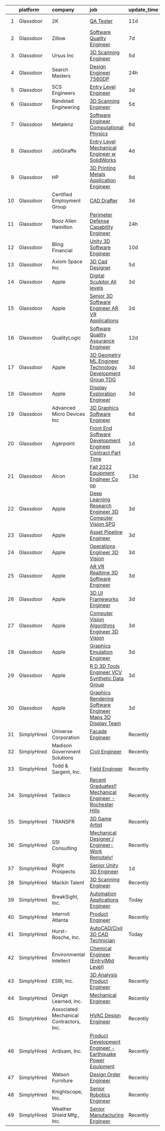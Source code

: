 

|    | platform    | company                                 | job                                                                                                                                                                                                                                                                                                                                                                                                                                                                                                                                                                                                                                                                                                                                                                                                                                                                                                                                                                                                                                                                                                                                                                                                                                                                                                                                                                                                               | update_time   | location            |
|---:|:------------|:----------------------------------------|:------------------------------------------------------------------------------------------------------------------------------------------------------------------------------------------------------------------------------------------------------------------------------------------------------------------------------------------------------------------------------------------------------------------------------------------------------------------------------------------------------------------------------------------------------------------------------------------------------------------------------------------------------------------------------------------------------------------------------------------------------------------------------------------------------------------------------------------------------------------------------------------------------------------------------------------------------------------------------------------------------------------------------------------------------------------------------------------------------------------------------------------------------------------------------------------------------------------------------------------------------------------------------------------------------------------------------------------------------------------------------------------------------------------|:--------------|:--------------------|
|  1 | Glassdoor   | 2K                                      | [QA Tester](https://www.glassdoor.com/partner/jobListing.htm?pos=130&ao=1136043&s=58&guid=000001813cf634a9a54aa340376ba8d8&src=GD_JOB_AD&t=SR&vt=w&ea=1&cs=1_79e6fbc6&cb=1654585177988&jobListingId=1007895550599&jrtk=3-0-1g4ufcddtm6r2801-1g4ufcdeckuja801-bfbc07f528e70640-)                                                                                                                                                                                                                                                                                                                                                                                                                                                                                                                                                                                                                                                                                                                                                                                                                                                                                                                                                                                                                                                                                                                                   | 11d           | Moorpark, CA        |
|  2 | Glassdoor   | Zillow                                  | [Software Quality Engineer](https://www.glassdoor.com/partner/jobListing.htm?pos=112&ao=1110586&s=58&guid=000001813cf634a9a54aa340376ba8d8&src=GD_JOB_AD&t=SR&vt=w&cs=1_1ea448a0&cb=1654585177985&jobListingId=1007903539024&cpc=AC285F3A3ECA6BB0&jrtk=3-0-1g4ufcddtm6r2801-1g4ufcdeckuja801-f94e7cb76e16a136--6NYlbfkN0ANMurRYyPEXg08u6OamUd1Mvhk-zhFSGYIZgoJR86UvYL2v6MoUqae-sD5DnU21voCeehaqxgPBvv-vrK1iUHYP4IrhvIHOqpMsvD-S57RtHKpCAnPqvabcIrSbRSAiZTkezXMopQxpTTHo-RuVqASqzQ6Cbw3QEU4zMjC6LdoKs3E8crLZevT_Ioy0BprtjJ6TZ1ZB8gRF6qq8igfyBD_kQaQ-FWHs8EB9_VNRRQeZ7_xVlQ6rhuj0mrqlsPt13LkuO5yx8YDBa4pNegcK7-oS9tKquUJUQDKg-FnKFUh78sZOu4nJ-an7xfXsBKyoCuasjFZhQ6UEz5glWRSEs_c4SWQS7mVfnlJS6IQlPtQwhBHMFgxCY3bDJgQLhBYwhDliKXk08MvYmL5BQYpdb05IMJj8zBMu5p-daDaRSEGL7qBjm4WUlfzdanYnLy-de9nVj_Pj5_0RQh7a2CZ5IqgmKIFz4Rk-rWkDibbwb5uolXt5fcrL0pBHQK505UqDnlnktyMpBXzKyXcluPUkcjgGgPs3lDqCMTSZFYKmd_wX-Ay6Bx8CmpjFS1YQK-FiGkeHJj1fn9S9tM2sIA_FCvJ_N4gc21PnTcP0mzhgcxA4ZQOma4kexcode7A4hkVyAYEONUPtDSqX61PWFlNv0L3-7QMVTOt2WpzQRnI-c7xC8e38TkHmbdRC68XmV1x20P06b63YiyiqVA8EHK1O7oB3gkiYKdQKWljzpenoI1fOPSD4rTMj2VgzeWQ9_M_SsVRj50VtfnOsOMWKEU_la6q4s3bs2ar-7uSkfgg1PF61H2lBrFO7vR9jYWaVlGrY5vx28cVbWv66528uHI72HqgV0whfTWcK9QpS3vwg4ppaKhR2kITZ1rr2DSY8ddtFiFZB7xJj0806PTm2JAFlFyuk9ZtrUZ_ccw%3D)                                                                                                                     | 7d            | Seattle, WA         |
|  3 | Glassdoor   | Ursus  Inc                              | [3D Scanning Engineer](https://www.glassdoor.com/partner/jobListing.htm?pos=101&ao=1110586&s=58&guid=000001813cf634a9a54aa340376ba8d8&src=GD_JOB_AD&t=SR&vt=w&ea=1&cs=1_f7615c13&cb=1654585177984&jobListingId=1007910411702&cpc=7AD1D84939BBEEF3&jrtk=3-0-1g4ufcddtm6r2801-1g4ufcdeckuja801-36712c054aa2bf8b--6NYlbfkN0CT8vBT9H5mqECx2dfLV_FONLPDKpIRssxVwtj05Tmm4rA5I0VNOPdM1oYsK66ov5oKLBVr1F3dOtIuOB6Pe78O5qS7-3kdeiHhHDsQDImSgsi0_7q5ZTYglpvtS0XUGdHE9TNCVEFa15f4leObZ2jQiqJvyCjKljXkOtTAHI-PjEAOvll9jQr7m48Hjr9zpFExQAcXKX7bVRQQ2QHZ9HOpe-Ei4n3TTtgIUj34LQuc5UbESMiKmsN0a-K3CwOR5d8kGBKnTtBoy2kU7UW3KT5kNGpRMmY6ahX12VCF_hiPL716H-BlA_TrnEsZpLd6tdEOckOultN0OrjTcBQNGhJ_KJcN5inzlulajJF2s6d2L4ffejK3wYYyCr8U-LL9jcmLnhEUMpewBEk-InAhu4yf8-q2-5JVOlD8qcxD7q99QgByisJiDCin6I7znF_je7ZdwjPz-ZxVj6u6dEsDqlWGb3ndEy9ETG_3mKNKCp2y-uWoT7lviOcD3BIgbSYP00PLEEYyQ6f0Oh-ic-HmIEaVfkF4q7ZV1jJPucsx9JFjDWRVtTmA95g0F-b4pQhQJnuvI5WyO3awYKb8eeeSetUL5tZKOucBleKBaSfek0kxrVkTudeqkqg0CbpM945_FvlMZh2bomuzAEi5ojzvIEUgO68-7qrprKxxaC2Jo9OwVVa0xU089n6D7s2yL5gf0oIWpJBDXAPy-EcIaDQ062o242mfK7yHSYy64J3Ltvf5RWfmwdWaQwD2z6tjsD7Id_v3kDjlqct7XlJmsqtRWVG60_oxb3mMcZ0wtjkanovsyNUCMLvu-wYs-wMC5dAdt-iIrG8DG7NYi4wq_VFH9AMsf0FXmppK52Kr2jeZif8zzY5KkVJuG8RtNJGtJxR2y8ePP1CU51-C_UKfPpjp6Fhad_SUd2uw9zKRky81xuIG0zzzZxZ49Mhtv1FhMhw6K5F1TwO_S1yqNHq-tPgudo9AncSbJYUGj6Yubj4v3zk2azKUJR5rs1RHx9L83lVxe-E%3D)                     | 5d            | Redmond, WA         |
|  4 | Glassdoor   | Search Masters                          | [Design Engineer   7560DP ](https://www.glassdoor.com/partner/jobListing.htm?pos=116&ao=1110586&s=58&guid=000001813cf634a9a54aa340376ba8d8&src=GD_JOB_AD&t=SR&vt=w&ea=1&cs=1_fe1bc245&cb=1654585177986&jobListingId=1007921534142&cpc=9908D8D4413DBB8A&jrtk=3-0-1g4ufcddtm6r2801-1g4ufcdeckuja801-a0ef17b97fadfbe4--6NYlbfkN0AvxHeaA6nspvrPOE47UTIj4kqjDkBvVqZQ2TNEXxHJW8fvLM2Fvp4zfDcuwTIG1s57-t_5kqS61PZYIDak8LoWl5u2aZkucUPl7FcODFH9GT_GQjvm2ex4GiGlIajab6lgQbP0cYuf2-8TRaMQ88QUuHQMQS5zgCx6MMCd_IenR271oDSmBuuT5pGyp2K1iaWWmbctma7kD9C9Kw66Mt3tYGveAhuuMIpTMzeTcqhtUImkYeBEaHSrUwK9b_kPlroDLz6pasmQmoq1jdAJx5rKt7D5WHA3kXTJGoUIVcWk82pW_uyyoQ-SsgddLripNbtRucMOP6ZxXYcuzzQty1BJePaPy-fDdzslPv2Anjhb7NY8wJZIiq-H6kGv3pimjiUBQj80UobyyFjRg3dPcs674ayAcU_Nfwlyx1qL_aS8_O2rETB_Bjt8_LvVlmARZzn0MG9OBhrQOumZS2NLETT_GuBoE5-T9z5lz6Kde-NeUaJJTvigtuT0xRgB_xnTlLBHdsUgCSK4VA%3D%3D)                                                                                                                                                                                                                                                                                                                                                                                                                                                                                                                                  | 24h           | South Gate, CA      |
|  5 | Glassdoor   | SCS Engineers                           | [Entry Level Engineer](https://www.glassdoor.com/partner/jobListing.htm?pos=102&ao=1110586&s=58&guid=000001813cf634a9a54aa340376ba8d8&src=GD_JOB_AD&t=SR&vt=w&ea=1&cs=1_a29d5b69&cb=1654585177984&jobListingId=1007916211976&cpc=C63BD00756FD6F58&jrtk=3-0-1g4ufcddtm6r2801-1g4ufcdeckuja801-ea24abbcfbcf4c68--6NYlbfkN0DsVOnfHk58DoDe4LE3ddxU6c9uWBQgMongk84L1s6L8McyjNsBfzKoKT2unlXHVBI1cdxP7L7vLYilYZ8jWFjF_uuHhbT4TZ2HIbn5uEt5H92ObtqpAygoQ_qa01leCzd5kZ_d_ZTtIGrNIV51FSw09kGJ564vM64meOl9Cz0iw06GN8vgLsEYptRW6ZbDgLGOpd9Ttf8Glg-NrE6lZ1KSEqL3UKoo4YXS-tMTvMk6vSbpQzNBo085rv-4OaPUOV-4HVCGWIDwOHuY7Nzu77xxJKh1TAsMt5uphHJ-A9VJ05pdxEoI1x4v1e_zFqK4luVxJo6x-RmSbVEAywu3Fz7ti1WBY2KD6aK2YLQ1emaIaYtYImy9wj5Ri56GArnJeFTpq673012rVYbleE2ZTkQ8D73ftTbjgvpByd3FtOsVJNDnwTDEwgGzYm5MtRsrEKmbQnuy9MBNadVF6xYS6yJxVsPCp2wEVJTPppdmSSJnnBoXb4shUadjVNkwFYKjJsYa0QBIob8tlg%3D%3D)                                                                                                                                                                                                                                                                                                                                                                                                                                                                                                                                       | 3d            | Suffern, NY         |
|  6 | Glassdoor   | Randstad Engineering                    | [3D Scanning Engineer](https://www.glassdoor.com/partner/jobListing.htm?pos=105&ao=1110586&s=58&guid=000001813cf634a9a54aa340376ba8d8&src=GD_JOB_AD&t=SR&vt=w&ea=1&cs=1_6bf7e055&cb=1654585177985&jobListingId=1007910411214&cpc=FAE5E775D180B2FB&jrtk=3-0-1g4ufcddtm6r2801-1g4ufcdeckuja801-89c4d11486e7acf4--6NYlbfkN0BDx217eft1lC7uqItkaModCFPNh_e0lnHdKkvEJecXwu4gIqA7CFTnvSYR8MShG5aGytBaLuFJIoyWy4ajJo0-8i-y8HS-6TumV97jBMTiL99xturmfFcbuEH-Ui59NTvM9sbwnQxXdLoLZckRT86hqIZfb33vxMxpUfhnzYhV6lV473gHlr2lGdoBrQ1qjg-KHBavGcrYUa5zjKKduM1zLN2QEBBplNqSPSj8ENqaYF_vUNbihFSU558_vomVLJw9SQi9D_wBwEXGtaiIWXFASPZmAlQlkLGiyxJSejS6ZnIxStxHdOTJ-DSC5r9aKYTYsMClTrFktbbWq-9sr1kj2aBTdbyo3AiK_QsrJZDUhYHFeDEnowKsqxdVImRCHes8UPgMkuj2RQWYkNzilAr-2V5eLp6EVSKG1Kb3csBwhr75S0tnRabHCZqCOfl6uNelp0-4QEsbB2eaXd3S7HO-3innyW2KMhvQiDvrr0Uu84b28-Hg1U2GvFukrnvxZmGXOOEuWUcQYzGVlLqLpf0Hrz7bUpr5OQrSUlohIEJDLbIPCnVezYqMcCvJhFXIrPL7TdoBo0zztYUJiATMWgl_wMToQDXjzEM3C7kivh1InSrrQ0kTxGQUN57u29KrWKaZGv27gHPSBQ%3D%3D)                                                                                                                                                                                                                                                                                                                                                                                                       | 5d            | Redmond, WA         |
|  7 | Glassdoor   | Metalenz                                | [Software Engineer  Computational Physics ](https://www.glassdoor.com/partner/jobListing.htm?pos=128&ao=1136043&s=58&guid=000001813cf634a9a54aa340376ba8d8&src=GD_JOB_AD&t=SR&vt=w&ea=1&cs=1_7db17528&cb=1654585177987&jobListingId=1007905247002&jrtk=3-0-1g4ufcddtm6r2801-1g4ufcdeckuja801-cb47ee8a1dee1b6c-)                                                                                                                                                                                                                                                                                                                                                                                                                                                                                                                                                                                                                                                                                                                                                                                                                                                                                                                                                                                                                                                                                                   | 6d            | Remote              |
|  8 | Glassdoor   | JobGiraffe                              | [Entry Level Mechanical Engineer  w  SolidWorks ](https://www.glassdoor.com/partner/jobListing.htm?pos=114&ao=1110586&s=58&guid=000001813cf634a9a54aa340376ba8d8&src=GD_JOB_AD&t=SR&vt=w&ea=1&cs=1_2f426a91&cb=1654585177986&jobListingId=1007913560117&cpc=32EE424DE2B657EB&jrtk=3-0-1g4ufcddtm6r2801-1g4ufcdeckuja801-0d1a49cdaf89c6b5--6NYlbfkN0CA2eroeGOySxfayHzrIonei8bcJtLSmJ-GGOHgccT6KhVX3BZUuArrvrC2rmUesc2GZpscssoSu2s3scwBUPKRSEEU_ytmG7XCgzfSy-0p8ClhXt2e2fKfRi8it7Mlpew_sdG5PvPaqbDWc9Y2Vqf35MA-KFumYWyo1kPVxH5QI4goNRkZzqbt1jTsTNGhkmVTXRJK1vkrLl_AVH-Da_IPTp6g8pcW2GEG89kpI3Rz72RUDe1kBuSo7XKj0h1kmQ7GgnSxpKaf1-TwN4EGpMJQSiZE5r3sJNYjJJg5N7vQtcXfzdTzuZyFJt-HBMvebQHrtPl5JszfhZt_yTzZ7vMd94gN9NCeKKcFdV_LvejDGdAKUP3d89UOs5IXOz3aaVkqAZLiUDh0HokdH_sF9IyQji3IYib20ItVKtf7dWyTy8dupGA7aLY-kLdpeTnDy7DY7DdNFml66Of8fN-UjFVztWJK-hIUvjhUFu80mourydL3iTUtXRIoYu-BPtLzqqz9GPnb_BCM3MY-_Qfs2pBJ)                                                                                                                                                                                                                                                                                                                                                                                                                                                                                                        | 4d            | Itasca, IL          |
|  9 | Glassdoor   | HP                                      | [3D Printing Metals  Application Engineer](https://www.glassdoor.com/partner/jobListing.htm?pos=119&ao=1136043&s=58&guid=000001813cf634a9a54aa340376ba8d8&src=GD_JOB_AD&t=SR&vt=w&cs=1_36eae02d&cb=1654585177986&jobListingId=1007899918458&jrtk=3-0-1g4ufcddtm6r2801-1g4ufcdeckuja801-1d15f4b57d36a0b7-)                                                                                                                                                                                                                                                                                                                                                                                                                                                                                                                                                                                                                                                                                                                                                                                                                                                                                                                                                                                                                                                                                                         | 9d            | Palo Alto, CA       |
| 10 | Glassdoor   | Certified Employment Group              | [CAD Drafter](https://www.glassdoor.com/partner/jobListing.htm?pos=115&ao=1110586&s=58&guid=000001813cf634a9a54aa340376ba8d8&src=GD_JOB_AD&t=SR&vt=w&ea=1&cs=1_d4442804&cb=1654585177986&jobListingId=1007916767446&cpc=FD1C1DA32C38CFA7&jrtk=3-0-1g4ufcddtm6r2801-1g4ufcdeckuja801-c6fb9d79a5b928dd--6NYlbfkN0A8_LNE7sEjOA6sKhLO4O5bQWYnurXD2UVb-XEV6ckBgxB1erWREe17A2os8t97iCkD16ha2I_vVt8SJAhlluP6b9FIXNRUKaIjaKuLx405QUPszpwQDcFVH9jwOcvQBGM9vdDrZqr0jHAV5PfpRb8rPBXEKU8oLz9IqJ1PViQrGkYvwkO0o8Pxrl1pkgObDSA-SzYy5IrapMI5BNvt8r6geClnJGvzHw5-kCQtzHrfmj6yaK_U3adnw_v1TR-xiyL5FwpjsL0hbrWoJ2SXcqF6hCX4EpfoRfZZsaPpph-guAsk8zr6ajZyNxfJ7jGlEF2kF-MlJDqVANCqBRqiQQz7TCdHrg5WmlTdPjoo6HDYDGS60nHYmMSBuoMvuL9hcB3FBqTeNMevlf6gMKjztzDO_40BlyFRh2Pwc9jB9PM6a0xcBe_PPsBOoIUD_sIPpmctSjBfNp1lXaqikanZvIIE5V1yXDwR6qkzeaHWOKaS1p3dhDHX45cttxArHuxeKFA%3D)                                                                                                                                                                                                                                                                                                                                                                                                                                                                                                                                                              | 3d            | Lincoln, CA         |
| 11 | Glassdoor   | Booz Allen Hamilton                     | [Perimeter Defense Capability Engineer](https://www.glassdoor.com/partner/jobListing.htm?pos=125&ao=1136043&s=58&guid=000001813cf634a9a54aa340376ba8d8&src=GD_JOB_AD&t=SR&vt=w&cs=1_c9dca420&cb=1654585177992&jobListingId=1007921409372&jrtk=3-0-1g4ufcddtm6r2801-1g4ufcdeckuja801-dfe99a6450ee96cf-)                                                                                                                                                                                                                                                                                                                                                                                                                                                                                                                                                                                                                                                                                                                                                                                                                                                                                                                                                                                                                                                                                                            | 24h           | McLean, VA          |
| 12 | Glassdoor   | Bling Financial                         | [Unity 3D Software Engineer](https://www.glassdoor.com/partner/jobListing.htm?pos=123&ao=1136043&s=58&guid=000001813cf634a9a54aa340376ba8d8&src=GD_JOB_AD&t=SR&vt=w&ea=1&cs=1_7fd6ae5b&cb=1654585177987&jobListingId=1007899004692&jrtk=3-0-1g4ufcddtm6r2801-1g4ufcdeckuja801-06dc5ab417e4c9bb-)                                                                                                                                                                                                                                                                                                                                                                                                                                                                                                                                                                                                                                                                                                                                                                                                                                                                                                                                                                                                                                                                                                                  | 10d           | Costa Mesa, CA      |
| 13 | Glassdoor   | Axiom Space Inc                         | [3D Cad Designer](https://www.glassdoor.com/partner/jobListing.htm?pos=121&ao=1136043&s=58&guid=000001813cf634a9a54aa340376ba8d8&src=GD_JOB_AD&t=SR&vt=w&ea=1&cs=1_ac74a6fe&cb=1654585177987&jobListingId=1007910092811&jrtk=3-0-1g4ufcddtm6r2801-1g4ufcdeckuja801-30eff9d7c757a1ff-)                                                                                                                                                                                                                                                                                                                                                                                                                                                                                                                                                                                                                                                                                                                                                                                                                                                                                                                                                                                                                                                                                                                             | 5d            | Houston, TX         |
| 14 | Glassdoor   | Apple                                   | [Digital Sculptor  All levels ](https://www.glassdoor.com/partner/jobListing.htm?pos=120&ao=1136043&s=58&guid=000001813cf634a9a54aa340376ba8d8&src=GD_JOB_AD&t=SR&vt=w&cs=1_71f0d815&cb=1654585177987&jobListingId=1007917365842&jrtk=3-0-1g4ufcddtm6r2801-1g4ufcdeckuja801-cbc2490cb8ed4a06-)                                                                                                                                                                                                                                                                                                                                                                                                                                                                                                                                                                                                                                                                                                                                                                                                                                                                                                                                                                                                                                                                                                                    | 3d            | Cupertino, CA       |
| 15 | Glassdoor   | Apple                                   | [Senior 3D Software Engineer  AR VR Applications ](https://www.glassdoor.com/partner/jobListing.htm?pos=109&ao=1110586&s=58&guid=000001813cf634a9a54aa340376ba8d8&src=GD_JOB_AD&t=SR&vt=w&cs=1_7fa4d5d6&cb=1654585177985&jobListingId=1007918146486&cpc=F41FEAB56D215062&jrtk=3-0-1g4ufcddtm6r2801-1g4ufcdeckuja801-b4747d358a4811ab--6NYlbfkN0BvKrLyj5gPmtZO9T8euul8TCxuuKNOtzRJOomxnwSEodTz2Bc-sPZlbtkML8D-m4ouKCjOZjRsbEuziDGYbx9XRR1GHyy4R_sjG4BYmKOjvHcNs6Hc7xHHaGH4gTu-HGNGKh3p4nSq83MAABDT1_fTniPT4D0mE_hTCFY37ZMDXFS_Xqml3_QO4-ffKOoTN0TBYzYTW5Pm22x6BJFFOOE_inBy64popphB_gOrS_ocPLpSNw1Dw360c7k6qmlvkxv_zTRwc0g9ttsGn7QB60Evc2eTg4jsyJdWFxfTWoEYzADBAh3E54KPUGvyl5XT8IumsWXiwVFfwl6SfKa2ILcy4gWipPMd1Vx8ALD-3RjObDfTOVBBXR6YAsGC3OK-wpPvMCnf91Kpg1P_3gjfmRb6zATjfPuC3PEf_YF2znp8-bcItVNMN0-ekeFtWC1JBNzI8wkEP-qJGzkPhljEfO83k5CAqp5c75dsQsv_C8VEt1aN-ec3Ep4yCpHvmxX_nAOn0vOrXimen93Yma0OP5n2YPEiTeZOC2KEp9E9DiSjW4ygrov_auIL7nJho2z0Sh3Ms5TRVYrFquR9cB8cSrIryQo1YEMTEpOgH83zZejep8ZRdT8E8o9K77GCZeY5vQmOQMG9t4JonzcDQMVZfgkL4rj1L43e2Vw3TBYHA-Ys3KEL6jDzq1wC6457wm9W_cw_XGqOq6BfHvlybYTavj9Rol820v0aNrmoIIIY6IrSNcM7GfmrfESAzr4wuIufxeNnYXcQ9nk40I6BZyMyeZn5McjdyoUJKPqxqs29r9QDH0yylYwxn-yjtiEkgPrM4rLcxf0U8LFkctKCs5TSyLJOUOtEoNdqNloLVmEfthzv8ckAo_3UZfJeu9g3aQkB3TVYk3aOsL3BidKhCSPq_a1f4lgSpHuoh1rc4eol1dyGecog2_uhnvTEiJWaCXXD2o7hwpFrmKTfUfFEyQ3uFgAvgmJX651xjjbXoKlnW4An3w%3D%3D)                | 2d            | Boulder, CO         |
| 16 | Glassdoor   | QualityLogic                            | [Software Quality Assurance Engineer](https://www.glassdoor.com/partner/jobListing.htm?pos=103&ao=1110586&s=58&guid=000001813cf634a9a54aa340376ba8d8&src=GD_JOB_AD&t=SR&vt=w&ea=1&cs=1_0d819954&cb=1654585177984&jobListingId=1007892854116&cpc=F4EED0218A761C36&jrtk=3-0-1g4ufcddtm6r2801-1g4ufcdeckuja801-76f66d8ff58404c4--6NYlbfkN0BfCVyGhJxQhQGQE8P30JU6-n5_jcSKbz7MAfWG2cdpnkjQytbRqtwfgrPQOFk0JphZz-gK_8oXS8SWtUJb00WeH9YF_lD9Qvdw-2ikKuD9-DD6B0u55IGI_Eo4Y6VQny_bJPS8CnsgcyAPpseS89S5FWNpFIlOqIfLxfdyp9mSxZqmMECsvIy9IROkeDrjkJ5LimFWLwhhO4WJ8qSMx-NnZ577sI2Zpsa6ynww_LL4xtPU39oKZWGA6l35D4qi3M7VCU1oDl1qv_9FoVZOTIct5KTX3Ynj76sGP4rOwGGAAr3peDyxeOGMRPP8YzruGv1MPcl1vzcvXrudCWjjlh9p8dHycnORHgY11Ps8UA8-YSrMtcjDk9z6dXubIi6DnmMl0_as61RxVk3rgu0IX-zoLOK5GAeIr187L1UuetzO2swPUIXo65EfDfRoi_YT-81eJ1lIjrBvGzMO0kFHtCjfEuseBt7LrHJt_Inj_B40KVsJWHHSEzQqmrlAogR07Y_-w78tU3BaJTjCH9ITQq_i-FysxGVHh74%3D)                                                                                                                                                                                                                                                                                                                                                                                                                                                                                                      | 12d           | Remote              |
| 17 | Glassdoor   | Apple                                   | [3D Geometry ML Engineer  Technology Development Group  TDG ](https://www.glassdoor.com/partner/jobListing.htm?pos=126&ao=1136043&s=58&guid=000001813cf634a9a54aa340376ba8d8&src=GD_JOB_AD&t=SR&vt=w&cs=1_b162427f&cb=1654585177987&jobListingId=1007917362962&jrtk=3-0-1g4ufcddtm6r2801-1g4ufcdeckuja801-4440d3b57e3d1472-)                                                                                                                                                                                                                                                                                                                                                                                                                                                                                                                                                                                                                                                                                                                                                                                                                                                                                                                                                                                                                                                                                      | 3d            | Cupertino, CA       |
| 18 | Glassdoor   | Apple                                   | [Display Exploration Engineer](https://www.glassdoor.com/partner/jobListing.htm?pos=127&ao=1136043&s=58&guid=000001813cf634a9a54aa340376ba8d8&src=GD_JOB_AD&t=SR&vt=w&cs=1_7dd41ff3&cb=1654585177987&jobListingId=1007917361762&jrtk=3-0-1g4ufcddtm6r2801-1g4ufcdeckuja801-550cabde241ead3a-)                                                                                                                                                                                                                                                                                                                                                                                                                                                                                                                                                                                                                                                                                                                                                                                                                                                                                                                                                                                                                                                                                                                     | 3d            | Cupertino, CA       |
| 19 | Glassdoor   | Advanced Micro Devices  Inc             | [3D Graphics Software Engineer](https://www.glassdoor.com/partner/jobListing.htm?pos=124&ao=1136043&s=58&guid=000001813cf634a9a54aa340376ba8d8&src=GD_JOB_AD&t=SR&vt=w&cs=1_0d1471ba&cb=1654585177987&jobListingId=1007906084405&jrtk=3-0-1g4ufcddtm6r2801-1g4ufcdeckuja801-63060a38fc9f6dda-)                                                                                                                                                                                                                                                                                                                                                                                                                                                                                                                                                                                                                                                                                                                                                                                                                                                                                                                                                                                                                                                                                                                    | 6d            | Orlando, FL         |
| 20 | Glassdoor   | Agerpoint                               | [Front End Software Development Engineer   Contract Part Time](https://www.glassdoor.com/partner/jobListing.htm?pos=129&ao=1136043&s=58&guid=000001813cf634a9a54aa340376ba8d8&src=GD_JOB_AD&t=SR&vt=w&ea=1&cs=1_1696fb1a&cb=1654585177988&jobListingId=1007919078893&jrtk=3-0-1g4ufcddtm6r2801-1g4ufcdeckuja801-63420058751fa2c8-)                                                                                                                                                                                                                                                                                                                                                                                                                                                                                                                                                                                                                                                                                                                                                                                                                                                                                                                                                                                                                                                                                | 1d            | Remote              |
| 21 | Glassdoor   | Alcon                                   | [Fall 2022  Equipment Engineer Co op](https://www.glassdoor.com/partner/jobListing.htm?pos=122&ao=1136043&s=58&guid=000001813cf634a9a54aa340376ba8d8&src=GD_JOB_AD&t=SR&vt=w&cs=1_bdbb53ca&cb=1654585177987&jobListingId=1007889495161&jrtk=3-0-1g4ufcddtm6r2801-1g4ufcdeckuja801-8647bf80f7837024-)                                                                                                                                                                                                                                                                                                                                                                                                                                                                                                                                                                                                                                                                                                                                                                                                                                                                                                                                                                                                                                                                                                              | 13d           | Johns Creek, GA     |
| 22 | Glassdoor   | Apple                                   | [Deep Learning Research Engineer  3D Computer Vision   SPG](https://www.glassdoor.com/partner/jobListing.htm?pos=117&ao=1136043&s=58&guid=000001813cf634a9a54aa340376ba8d8&src=GD_JOB_AD&t=SR&vt=w&cs=1_727ac610&cb=1654585177986&jobListingId=1007917362989&jrtk=3-0-1g4ufcddtm6r2801-1g4ufcdeckuja801-f12b3efc4f0f8a25-)                                                                                                                                                                                                                                                                                                                                                                                                                                                                                                                                                                                                                                                                                                                                                                                                                                                                                                                                                                                                                                                                                        | 3d            | Cupertino, CA       |
| 23 | Glassdoor   | Apple                                   | [Asset Pipeline Engineer](https://www.glassdoor.com/partner/jobListing.htm?pos=113&ao=1110586&s=58&guid=000001813cf634a9a54aa340376ba8d8&src=GD_JOB_AD&t=SR&vt=w&cs=1_e25a1238&cb=1654585177986&jobListingId=1007917018421&cpc=F41FEAB56D215062&jrtk=3-0-1g4ufcddtm6r2801-1g4ufcdeckuja801-25fbbfe67408ddab--6NYlbfkN0BvKrLyj5gPmtZO9T8euul8TCxuuKNOtzRJOomxnwSEodTz2Bc-sPZlbtkML8D-m4p0JTgu20NFrZaiBmPHWhB-w4ztL1maa0HZxeu700YfCWJJXDbhHoLujLOQJdM4dPpscbxbAagzS1DrIy6-35iIYMkTVCxVi9gbcYrEHAfY_JFI_dkEPw5kMBRUIhImNjW25NoVxFwXg1dFuQliwMA0Z1K89Mu2VbYDoxj51SdoElHefLNjmU2M-OoZLpUmbXFM5Bw0z5qxdtBPE9LAhw-DAtAg2ILAO7pXuQH-F2MXzPkjgTeEbPWx3YtI7PmigR43SpKl0hjLqc-llg5aN3ZjaMNBlLP0rzIXxGZRU3Ksrj2HeyafwVHdf8Caxjg5-jxH75Mg84py9x1hIIrCZR1JSs7FoczdXzRZKDr3_F-k26Gxa_Y9zYpTm_f92q7AtSHvP8Lp00hQLU5w06Y3yIulZsAn_AI4n6eJjqr7PYkcclrrJg3c_awSXbmhKJK1XMPfY-WFMR2mwdwB5P7Fr7C4hpVYc-a5PYXmTQRt6pIctVJORL-pc7aubM_guWP41CvrJADg0jMwyOABSIdesQxYvXrT8dEyXBZEwhDDOK_X9fqJME7w1fJEgL4q91Fl1rZMTnNJ5VMPmjGQuG0cTFr1SUrU3uZ6xBSwMCaom8qWS4hmWg451k8WD8gH62Dr7ISB7GvYjaz6B3PMXi7Zu2lwBxrsHHkDHZxhBv8XCoH_F3QPFncaW569m8WudLn9yl-3t1G2ugp9OGLJVyd5P8prTG6oiskzqvAzGN6IS2JsXZeKYfJcM8SnWl_bsrcjOeXhw4m10kdP5ZeKgFPtfr1zoLySWje4ildODANeAXhSm-UOclA0wjpDWQ6cb2I4mXFNwLKPw_t5goT62c_H75JMFKU5VekSBpflLzLbv9TA6rJde_VsoxGk8o6_M4j6rl7KZUV1WNQaKg%3D%3D)                                                                         | 3d            | Boulder, CO         |
| 24 | Glassdoor   | Apple                                   | [Operations Engineer  3D Vision](https://www.glassdoor.com/partner/jobListing.htm?pos=118&ao=1136043&s=58&guid=000001813cf634a9a54aa340376ba8d8&src=GD_JOB_AD&t=SR&vt=w&cs=1_4999114f&cb=1654585177986&jobListingId=1007917361651&jrtk=3-0-1g4ufcddtm6r2801-1g4ufcdeckuja801-9457837a1201cbc7-)                                                                                                                                                                                                                                                                                                                                                                                                                                                                                                                                                                                                                                                                                                                                                                                                                                                                                                                                                                                                                                                                                                                   | 3d            | Cupertino, CA       |
| 25 | Glassdoor   | Apple                                   | [AR VR Realtime 3D Software Engineer](https://www.glassdoor.com/partner/jobListing.htm?pos=110&ao=1110586&s=58&guid=000001813cf634a9a54aa340376ba8d8&src=GD_JOB_AD&t=SR&vt=w&cs=1_f7fc6737&cb=1654585177985&jobListingId=1007917019689&cpc=F41FEAB56D215062&jrtk=3-0-1g4ufcddtm6r2801-1g4ufcdeckuja801-703a88a9c6f7413d--6NYlbfkN0BvKrLyj5gPmtZO9T8euul8TCxuuKNOtzRJOomxnwSEodTz2Bc-sPZlbtkML8D-m4p0JTgu20NFrbYzIXzdTL7M0YCGMH1Q15OPQWgZrvSkRHCjbmt5W5NYEPttKfSq-8BcYKLP3AEbApw73X_wiWt6VuyKYd8jpH0rqIg5ifV2pHVISIbh0bxQGkKpuTy4Ljf9FK0VnT9c_GVEXxf3CkvpJMUPmMZotn0J3QVMyCU6VqyFdLYirKOzrC54-VPRIgAmvpE6MsKfIGGX8nbqFnCBpMpedEJInGy6ANMefmKvYXPjdUfSOysVmrTex60zhGRkxIw-_nw8MqTfWu1kJ0dsCWM627I8j0Lv1sIpd8AlpL0-rgXFNgXFqADxxF8cXAhGtjFeQb0oC1FQoReE4IbYeVIlt3HCp8lfazoMQQt_3E59DdCXHIfncV0cdAmiCshcN6FTvXnPfqyLMzdfvvZV8QtxJpf3OhKLtB-0wYWRDxoob9wkGCLKLiWtMKDN2Bj3GeJFOG3IEil3gPsUFPU-QwrJsX73R3-LE_pzA7t5apzGmsmtzyu8kHjT4TZn6YPM11TgHOH0mDxmrb0WGaSDyCNbaDmbZs6hOPSso7wu24uEMgV9sk94ITjZ7LUt8q6jhVCKH4_SrYyvuvhcKVQPfBZViueFA5d-nIHUgkvO-OAJSAh3yo0M6WQtDWXXJRX_dTw2tF3KZLMEc7UByfJebDMR7CU3krTlCyA_EbjTNm_zltbH9Ya2dsZsQcFNFbJEp1gce2u152po3q7TId5wA0ATXzvmY62SosGUnoaMvOC5PL10H5zr-CHw3-LUdhAXezssZuy0cp8r-hG8YwK5Y6O56vmMRPPrJ-5ALll_r07Kk4tvkf-KFd5RU1xfvvZriEdd-Bjzh7XcXN5yxdu2SquhJfpHH_oEpTywsaSujgJI1g-B2X5_60OBoI7-zzl7tDvCCfO-47D60IITlB8m)                                                         | 3d            | Boulder, CO         |
| 26 | Glassdoor   | Apple                                   | [3D UI Frameworks Engineer](https://www.glassdoor.com/partner/jobListing.htm?pos=108&ao=1110586&s=58&guid=000001813cf634a9a54aa340376ba8d8&src=GD_JOB_AD&t=SR&vt=w&cs=1_800a8abd&cb=1654585177985&jobListingId=1007917019424&cpc=654405A9B1E0A9F5&jrtk=3-0-1g4ufcddtm6r2801-1g4ufcdeckuja801-430057be430d681e--6NYlbfkN0BvKrLyj5gPmtZO9T8euul8TCxuuKNOtzRJOomxnwSEodTz2Bc-sPZlbtkML8D-m4p0JTgu20NFrT6XaDiD6Qqw3kqcTubRUII2fnP-uO3hY-izbvOdDa8glwVh0bHg3V8T1-1iHBdF5yJaK6Ht2Gkyv4tNfXVp8Hy9SJ7Q0e-DlJ2-jYI0YawZ6xv_43La6ZWE_8EHLGjVuV7LAOGe6Aux2lNC0_Fsa4lQ18dUwzmhMjaGDFbJ9dIYPYywfqmJKENgDt3Z76Q4nHgIrq4t0L0DC1WZ2p834yLcmF35S3mSSKPZ5ewoxsQJX0Zee4HQq5m4ihsP0kri6PqiSkyn368fjDNplcyC4NTyaEcqzY5O7C9FrUnGBlKVW1hCRPPUku2gWujRtqOAC6ngEK24kTdCrVJjpyk4iRkU9t2beb0GAnT0MTc8dmuQfT5czHN6umBFHL-zqZqGE9xYZSf2KdMuR99FEO2lhb6IlQgDC973CcxpzmEfxDj_MMijpnHJlb4XiVJ_942J5HNWp-P5n7pbVf8_cg_HZGeWxO-jWBYw4eK8b_fA0FpNL0OciV-eUWwvQr82fg1FujFdDTP_VKrupYgJTrxIegCH5SrCvnM3AIjwIOLdp2Kb72JGM7-IkqQqIdVBykhN1vMR5CPjgec5bKvnH1tmiRRjCsbkcYwmxJf-C2fMnf_pZGncwzWd1exEFZ630aEetUPpBiYtS-YeLSNPT0Tl3rebZ-zl4cTpUVqBY6D4KMN-xozN6js-kAVF24RsHQ0MMok-e6Nt7Ft3hM4Vq8ESbCqs1cWWslaY_xHei7EN9rXDBpnoW-Lw7bUzx5pUuwK7t__8sjAqgAOcgxMVpUOj4fHje8Pksih6cZBlCESLP0ODvgs-TRPsWwoit6oSdk0C6kjLKt-QGKSvrYna1zCGoAzEimQz4vsv2bT7bdcNgNQfwqNZ7F7454Rbgqmkpq3a4w%3D%3D)                                                                       | 3d            | Boulder, CO         |
| 27 | Glassdoor   | Apple                                   | [Computer Vision Algorithms Engineer   3D Vision](https://www.glassdoor.com/partner/jobListing.htm?pos=107&ao=1110586&s=58&guid=000001813cf634a9a54aa340376ba8d8&src=GD_JOB_AD&t=SR&vt=w&cs=1_ed4e8f8c&cb=1654585177985&jobListingId=1007917014184&cpc=F41FEAB56D215062&jrtk=3-0-1g4ufcddtm6r2801-1g4ufcdeckuja801-897d4cfc4416944b--6NYlbfkN0BvKrLyj5gPmtZO9T8euul8TCxuuKNOtzRJOomxnwSEodTz2Bc-sPZlz8WNnvX-SLmWVaqDy2IThpaxFdMkL7928-zwcDC_bblhBY543u8jPqE-M-k2p1tlq1xRgWu7gkf7oxj_0X7hbBnN14UVBXZJCkQI5c98EVoFUZHzVLtmL8Ys6ZiTCsxShD1Yvsqjwd7AW0CuulJkSFiE5nQPdcaWDy2e8r-AW8PYQ84jeL3YBDSYDl4FuwNN9YxcAzoNaK4bJD3HGnNC9yTAo4dlvAS8sbR_iBUgGlOqfkHEWTkTeOr4JKOwMqBRy6RpVaDKWruSloACEQax9gcx8zsBOC_hnAplsDBECwHYMXfGZsHjmrbDSden7LpZqGV_tdf3od1aFdgftpXqkIauA6hVVED8qOQR5yB-zvupOkvMxiSKj_VCySk4khD3FtuPtLcDhJ8w9TOPflcEcGKEvJCZmLHfxKpCJgY__rS0X0ZhP6XwGDJjWaAZyvdL5dJ2ubfQRA5vzSoNqgA-LwDAl_BGAs_2lyYQJW1U_h-8biLSt7v4IlYMC2DZU93pZM_HCibUhhSUNg7Zme7VeOtf9Sj9g337RVPClOA80q_evJSmseVwp_y7X15yzC0dkxjmTO1V7jjcbo1BrxhYbXZUYLTSRnfrioYdS8GzlyTGuQvF_sOLqv80LSsD8zoxICvVpd8hJpue6EGILaMJxh5WK9tzuXR9Qugnfv9x5VffO-yaqtCZe4WxzPP48CuIPG-PT5PNHuhTNUurRdXHgrM2HetDZpmMybngcxP5w4iTIaPg_CEg8nhQhmNPdwwDYJGW0gsA1kbepT8-mv_sLkrgp1OU7BwqShJKQ5jaF-z7IBnr9eu1BI_ZDqafEHmyBQjL2sF3N-kKJ_xqsNtEiqGj0nChyQm3gAlK-SOUeBgVaxmLrU8qy7IerUX_HGrVEyjmlfZdkeOsd6-Nx72JZplQIKlY0H4WVaKAvJ83h_E%3D)                               | 3d            | Seattle, WA         |
| 28 | Glassdoor   | Apple                                   | [Graphics Emulation Engineer](https://www.glassdoor.com/partner/jobListing.htm?pos=106&ao=1110586&s=58&guid=000001813cf634a9a54aa340376ba8d8&src=GD_JOB_AD&t=SR&vt=w&cs=1_30da2c82&cb=1654585177984&jobListingId=1007917015816&cpc=FAE5E775D180B2FB&jrtk=3-0-1g4ufcddtm6r2801-1g4ufcdeckuja801-cb2fbfe6410aab08--6NYlbfkN0BvKrLyj5gPmtZO9T8euul8TCxuuKNOtzRJOomxnwSEodTz2Bc-sPZlSXfvz6ygy0vbEIp8DyilE1zxBugfM2o4olZ7ub9jdQbq5NXGEde2tnFsej52niDgFQu7UK-sVHSz-TLj8SKW_2FlNi2FpRQbYJWd4j6ebCcNJ5Wh63B6HRIw0sc6dvE0gbvt4BslxeJuF54XeoO6aB-ldJbOmLwxiEbMnLbYB2yBXFeKZa0wwfuZN8SX2pxuZ1qXDephcO3z-DPMC2FLzKBqV9lT1RIi_2LxP_5KtPqocPEBXp0Xe5D1p1NqKxtI2WbMbWfjtDwXiQ5_ceaqlQ7VZc3GFIzVi3KhnYCSIFDRJqe1muBCpdSK4dNPRC6_emrr_R2SPqp5NX_mCdjfZWheXCfHJ-nSNL2j1R83CaIy_8xDFXWO4dQzcVCQWd3TCtnUReE35fgxJyst7N_zIGW8j4c6hMUt_Quasp1L_zlmaZp653HzD_DDEIJ6x4pZ_qiHjEs4cQM8D-NvOJ6t4KNi6xI_DVwcM4C1hhh64VWmf9d7Bj4NNY9DCyK2K6ngg2uACJOxTAMdZgk-Xf9fUcmIKRnaBfE5Y0cGkUUPbhxX1-B3efG1rQmBpP8hE0oh0nSARLuIu78Oa9tHcJtmF_nijB2D6JHeW4VSVGMLP3kjtz2W3QSnLVBWK1ci3BXV-PpyMdmm11x7K4fhzceh_iycqMlkFnu4mmRxqcRrleFhtFYOK9wFkpjw6JQ7A7xYbE_RP7JUhjlBZOKddggPZB1M3QJt4udZbe_GqvC4crrxyy5n_Yw5SzCH3_wivMCpZqhja5G3XFZEjoOmtD39_qD8RGcuIjUJfejujHAX9fC7dg9oaxmK6O8wzEoQ3SBDba99WXk8nWmUSdY_SYYlQ34FjZCcLE17xzhra_S30XDPDlQ8yCSIzU6a5URtzTog6Y6SjvcAxS8QhugVooQ3G4ak1N1iNeiA)                                                                 | 3d            | Austin, TX          |
| 29 | Glassdoor   | Apple                                   | [R D 3D Tools Engineer  VCV Synthetic Data Group](https://www.glassdoor.com/partner/jobListing.htm?pos=104&ao=1110586&s=58&guid=000001813cf634a9a54aa340376ba8d8&src=GD_JOB_AD&t=SR&vt=w&cs=1_07e3241f&cb=1654585177984&jobListingId=1007917015737&cpc=3DB599BF2F4828F0&jrtk=3-0-1g4ufcddtm6r2801-1g4ufcdeckuja801-a1f60810ab0d9160--6NYlbfkN0BvKrLyj5gPmtZO9T8euul8TCxuuKNOtzRJOomxnwSEodTz2Bc-sPZl8WPllYOnI2gKGmARVlNo3m29rSxfjXdLioDmoKE2AknrPxFcjKCWwuxrhnJxw0LyuCrhpBMZxBFvpiZAu6tr0nzo0lQci0UoxtEwM4oAM_3lq4s0JdO--mZjAk8R1FO-pyKhM9EtDUnNYg09n3I4farR-CGO9Uuj6WFed7fZm2DFVFx1j5MDzv88PuFlBRxolzpGVuL3i8AtQmQbdPqkD4EGpcCo7wlDNXmLf2Lk9NGs37C8NX56em-3f-Ayf49rJ4WaxnePstg8oH9hC3zD4ufSiVuJAPp3fIXYSd4Gc5nkSUzgtPK9EDBQt1t9G4Q1DDPooS1VBzXAtpiw5P5vxRMlIS3e7U2qKoxKPEy8-i9i23l15UwRjXdx9hSCzvETVSlkE6O59-zlaGYvaX1bOtIdh_OgdXObST1pHqTfPOeg3ZmQhBE6dF2PDELZBmbXaDZ92vcBGAQb6urj6ZhrGxSCu6me2fIo8pVu78-xvib-LHu33Uz77D77XABLyUUT_E9RTcxDmd4Uyy04YT93zX4AgkiQDK4ksxrDnKtScBuMvlGsNebym05t9eYDWRdwKPF3GolNphO0kVx102mW0up2m3wpZrYteHDc4WROkEfYgKygY33TgMyOHRwe0ez7rYcY_isPXk8jry_Np9YxU1JDs2FwatzLIOEKiOr42tT81f44PmTTtZwxd8jLUQvhcK3g_CqMrU_Hdjv3fBO04Fzm7_5y3MYe6KR-hHr7g3mJjCHGZHUvOXwB9JF-lEAu9XThvCcCQJ1O1ZslDhLGCt10xWrIiF-7PEUKvU5VUR6FSwSi_GjWZWXYmkmfKsL1W4IQD7Pw-FGh5ZlpKXkZinODHWvmWTTe64vM81T6civSBsAjcbDmGi9trnXe-5tbFBGrYCfaZLq-FKNeo5VlsfHv3pVkAVgS627Ng_P7lcCKwpnYeEX4yw%3D%3D)                 | 3d            | San Diego, CA       |
| 30 | Glassdoor   | Apple                                   | [Graphics Rendering Software Engineer   Maps 3D Display Team](https://www.glassdoor.com/partner/jobListing.htm?pos=111&ao=1110586&s=58&guid=000001813cf634a9a54aa340376ba8d8&src=GD_JOB_AD&t=SR&vt=w&cs=1_c996e629&cb=1654585177985&jobListingId=1007917013520&cpc=F41FEAB56D215062&jrtk=3-0-1g4ufcddtm6r2801-1g4ufcdeckuja801-115730a672136782--6NYlbfkN0BvKrLyj5gPmtZO9T8euul8TCxuuKNOtzRJOomxnwSEodTz2Bc-sPZl29JElYHfcoRu0fPF_ZzN6LV7MEA242MqM2m5Mg9WWpXRGuQI3ozFHZhQ3O1--k2_cTrL_vgxAdhN0oVzPkcAPlQKGdbjiVF5sXBcCkXUmiuL4ONRk1OArQwiQ6GmzZE1sxAV_O04DHRJ7W0k9v6tY5ZKBdUcaJyaTAZi1AcenkAEzA3du-MOvJKw3cLIqDwk7xODjRy5jr8AZotsu-PqAaKuJaj1TmZ4Tw_ueaovSZHdsbJbV19jsTaXTbRiu2KTVw6VoijpsEA9eF62Ec6YLMEbP6Zl49ySbSGwYz1NqiNWKzGSY4AAjcNB-myImwddA_zFNoez6uMgDgr17C8yZAb8lpeV0S2-02ZsFIVtm9YDLZFmwZdCL2jtblEkWH_1xPHq8GDRKbHGlU2qxIeNN0es3zTPaZwOd6qqq_d7b90TX_WjspqxaPKAE5c-AJL8Y7xCyaXPLCWvsFgfyaNTtKiXRR5yts77C6RS1mcWojBb4dgFGQmd5wLFWYccWhDRYmOgsAw91MDapeF1JI0ju4g_zOVDUlInItP2NuG8dmve50zYtir-V_MkCq_9VMcSVdYtKgHpp4-8w7BnCfOskFFQuePV89PYkNSbcQEfvRNGHuGC3jmyzQYfcRsMenJpFmTtJcLjyL9O-_aepdYMjn7XtO_r5acYJrkV9uNZA1roZ9TJOFQMB08SWr6cU7fTBMmWWOfAVq8F4o7dr6FzHPNSOnQBH4lTto7-mzCln0zInntrwxyH5vKJrgnjA2Gw76koeT218xw4z-UuR1iF6nbMkFZgW_V76Ukr-zywRymKiEAnY0C17XqerPwXhVqZCqMjms4I5LGqCbaqJwyYoAmK2RQzIsjytxSdxUenQrTxHA2ruZi45lRBp5KvWi2anW2pl6YZIn-dj5UaVb7zvv5FCf4GQyQg10dgd30TTMLGTHwNLkyPpdxqxRQsaqOG) | 3d            | Culver City, CA     |
| 31 | SimplyHired | Universe Corporation                    | [Facade Engineer](https://www.simplyhired.com/job/ClzruATpfdVctiJFWEkn1hUPOWVQN4XFlKY5kus2nR4jESyxSd70LQ?q=3d+engineer)                                                                                                                                                                                                                                                                                                                                                                                                                                                                                                                                                                                                                                                                                                                                                                                                                                                                                                                                                                                                                                                                                                                                                                                                                                                                                           | Recently      | Bridgeton, MO       |
| 32 | SimplyHired | Madison Government Solutions            | [Civil Engineer](https://www.simplyhired.com/job/az2GOlhROX8V884mttFzP9ydvRNocM_m9CGld5CAQ-lpPQxxVa6QmQ?q=3d+engineer)                                                                                                                                                                                                                                                                                                                                                                                                                                                                                                                                                                                                                                                                                                                                                                                                                                                                                                                                                                                                                                                                                                                                                                                                                                                                                            | Recently      | Remote              |
| 33 | SimplyHired | Todd & Sargent, Inc.                    | [Field Engineer](https://www.simplyhired.com/job/OH_0DcgoaXcglYMEBorv4JBVysztn-6ol-y0Xanlso9znHkp6GopYg?q=3d+engineer)                                                                                                                                                                                                                                                                                                                                                                                                                                                                                                                                                                                                                                                                                                                                                                                                                                                                                                                                                                                                                                                                                                                                                                                                                                                                                            | Recently      | Hays, KS            |
| 34 | SimplyHired | Taldeco                                 | [Recent Graduates!! Mechanical Engineer - Rochester Hills](https://www.simplyhired.com/job/10lBMyBu7vHdupNDl2JTqOysGQlyvGx0ZfWAu2EfJ6XoaJ-ves9SgQ?q=3d+engineer)                                                                                                                                                                                                                                                                                                                                                                                                                                                                                                                                                                                                                                                                                                                                                                                                                                                                                                                                                                                                                                                                                                                                                                                                                                                  | Recently      | Rochester Hills, MI |
| 35 | SimplyHired | TRANSFR                                 | [3D Game Artist](https://www.simplyhired.com/job/k_vpHgjYlyVQKgGva0j0VKi3HhV_rN2yCy60tBHBS5v94rzQ734hAQ?q=3d+engineer)                                                                                                                                                                                                                                                                                                                                                                                                                                                                                                                                                                                                                                                                                                                                                                                                                                                                                                                                                                                                                                                                                                                                                                                                                                                                                            | Recently      | Remote              |
| 36 | SimplyHired | SSI Consulting                          | [Mechanical Designer / Engineer-Work Remotely!](https://www.simplyhired.com/job/VaQNU5xa0G0WPVoJDTZmSlYzUVaGMxkaDtl0vmWmIJo_ihyEyT9pRw?q=3d+engineer)                                                                                                                                                                                                                                                                                                                                                                                                                                                                                                                                                                                                                                                                                                                                                                                                                                                                                                                                                                                                                                                                                                                                                                                                                                                             | Recently      | Remote              |
| 37 | SimplyHired | Right Prospects                         | [Senior Unity 3D Engineer](https://www.simplyhired.com/job/wmivgBfZdKwEApPVfe9iTFB5eXy_5eswWBOxXDuhHC4PjU2tYom1Pw?q=3d+engineer)                                                                                                                                                                                                                                                                                                                                                                                                                                                                                                                                                                                                                                                                                                                                                                                                                                                                                                                                                                                                                                                                                                                                                                                                                                                                                  | 1d            | Remote              |
| 38 | SimplyHired | Mackin Talent                           | [3D Scanning Engineer](https://www.simplyhired.com/job/UeSWZYnX7kDOVG816trivtvjHS75T_9AJJvNnq8Gr6sqH_DlO5m1WA?q=3d+engineer)                                                                                                                                                                                                                                                                                                                                                                                                                                                                                                                                                                                                                                                                                                                                                                                                                                                                                                                                                                                                                                                                                                                                                                                                                                                                                      | Recently      | Redmond, WA         |
| 39 | SimplyHired | BreakSight, Inc.                        | [Automation Applications Engineer](https://www.simplyhired.com/job/uayXE0N5lUC7kmPK1FtEdZ42uxP2jz-fxl-yNp8b7waWus7xutVRTg?q=3d+engineer)                                                                                                                                                                                                                                                                                                                                                                                                                                                                                                                                                                                                                                                                                                                                                                                                                                                                                                                                                                                                                                                                                                                                                                                                                                                                          | Today         | Remote              |
| 40 | SimplyHired | Interroll Atlanta                       | [Product Engineer](https://www.simplyhired.com/job/w_tTp5T2jrDZvRDzaP1BN0K6KudcaUzVh8drnZlCpGMpOLK3ZUbvCQ?q=3d+engineer)                                                                                                                                                                                                                                                                                                                                                                                                                                                                                                                                                                                                                                                                                                                                                                                                                                                                                                                                                                                                                                                                                                                                                                                                                                                                                          | Recently      | Hiram, GA           |
| 41 | SimplyHired | Hurst-Rosche, Inc.                      | [AutoCAD/Civil 3D CAD Technician](https://www.simplyhired.com/job/WCLnIyxL2RYd8LAHLWLJ4-xgb-KUQChJSsnYr4Wq0gam-jpD0RctRw?q=3d+engineer)                                                                                                                                                                                                                                                                                                                                                                                                                                                                                                                                                                                                                                                                                                                                                                                                                                                                                                                                                                                                                                                                                                                                                                                                                                                                           | Today         | Hillsboro, IL       |
| 42 | SimplyHired | Environmental Intellect                 | [Chemical Engineer (Entry/Mid Level)](https://www.simplyhired.com/job/WTkhBST3Wm_PWMXhwdj9lQnlW7WgVbojXPI3vBOrBC9RxvVS3nUVDw?q=3d+engineer)                                                                                                                                                                                                                                                                                                                                                                                                                                                                                                                                                                                                                                                                                                                                                                                                                                                                                                                                                                                                                                                                                                                                                                                                                                                                       | Recently      | Remote              |
| 43 | SimplyHired | ESRI, Inc.                              | [3D Analysis Product Engineer](https://www.simplyhired.com/job/ipJXIn9KyPhPlbRAV7sg8xynupG_jqIsUeZvsLvy13P296sZPVmW-Q?q=3d+engineer)                                                                                                                                                                                                                                                                                                                                                                                                                                                                                                                                                                                                                                                                                                                                                                                                                                                                                                                                                                                                                                                                                                                                                                                                                                                                              | Recently      | Remote              |
| 44 | SimplyHired | Design Learned, Inc.                    | [Mechanical Engineer](https://www.simplyhired.com/job/cFisiq3U-0hNsVnBs5g9aBY0pOKXdCbxa3wR-PBJl7ewFcsV5JAE5w?q=3d+engineer)                                                                                                                                                                                                                                                                                                                                                                                                                                                                                                                                                                                                                                                                                                                                                                                                                                                                                                                                                                                                                                                                                                                                                                                                                                                                                       | Recently      | Norwich, CT         |
| 45 | SimplyHired | Associated Mechanical Contractors, Inc. | [HVAC Design Engineer](https://www.simplyhired.com/job/AwY2JuK0Roa4x7B3CLmcRYZJQjuCfr-EZtt9TaCPP8fBYZifBAaf7Q?q=3d+engineer)                                                                                                                                                                                                                                                                                                                                                                                                                                                                                                                                                                                                                                                                                                                                                                                                                                                                                                                                                                                                                                                                                                                                                                                                                                                                                      | Recently      | Shakopee, MN        |
| 46 | SimplyHired | Ardisam, Inc.                           | [Product Development Engineer - Earthquake Power Equipment](https://www.simplyhired.com/job/LsyeIAaZUXwqz-tDjeOOshavmcbKT1c6FbNIehSHh4-FhFR-pVkcyg?q=3d+engineer)                                                                                                                                                                                                                                                                                                                                                                                                                                                                                                                                                                                                                                                                                                                                                                                                                                                                                                                                                                                                                                                                                                                                                                                                                                                 | Recently      | Cumberland, WI      |
| 47 | SimplyHired | Watson Furniture                        | [Design Order Engineer](https://www.simplyhired.com/job/6TeOoNzKp8agOrTMzB-OGJN60S3tNHfZ-qqX9RxpDmXqMu9Zt1NNQQ?q=3d+engineer)                                                                                                                                                                                                                                                                                                                                                                                                                                                                                                                                                                                                                                                                                                                                                                                                                                                                                                                                                                                                                                                                                                                                                                                                                                                                                     | Recently      | Poulsbo, WA         |
| 48 | SimplyHired | Knightscope, Inc.                       | [Senior Robotics Engineer](https://www.simplyhired.com/job/fNXzSP18eb1Yzqtg1Fd3EQsfwAtro3mOX2ten8pdYPC-9p77j5l0Aw?q=3d+engineer)                                                                                                                                                                                                                                                                                                                                                                                                                                                                                                                                                                                                                                                                                                                                                                                                                                                                                                                                                                                                                                                                                                                                                                                                                                                                                  | Recently      | Remote              |
| 49 | SimplyHired | Weather Shield Mfg., Inc.               | [Senior Manufacturing Engineer](https://www.simplyhired.com/job/hy815bvuM_XE9nKexy34UP998xPu0gxLiXDAIUugLRC6plKPrKbL2Q?q=3d+engineer)                                                                                                                                                                                                                                                                                                                                                                                                                                                                                                                                                                                                                                                                                                                                                                                                                                                                                                                                                                                                                                                                                                                                                                                                                                                                             | Recently      | Park Falls, WI      |